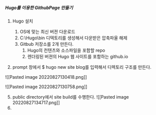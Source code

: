 ##### Hugo를 이용한 GithubPage 만들기
1. Hugo 설치
	1. OS에 맞는 최신 버젼 다운로드
	2. C:\Hugo\bin 디텍토리를 생성해서 다운받은 압축파울 해제
	3. Gitbub 저장소를 2개 만든다. 
		1. Hugo의 컨텐츠와 소스파일을 포함할 repo
		2. 렌더링된 버젼의 Hugo 웹 사이트를 포함하는 github.io

4. prompt 창에서 $ hugo new site blog를 입력해서 디렉토리 구조를 만든다. 

![[Pasted image 20220827130418.png]]

![[Pasted image 20220827130758.png]]

5. public directory에서 site build를 수행한다. 
![[Pasted image 20220827134717.png]]
6. 